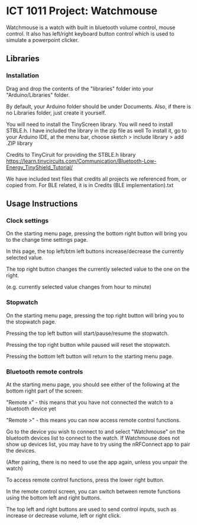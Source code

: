 # ICT 1011 Project: Watchmouse

Watchmouse is a watch with built in bluetooth volume control, mouse control. It also has left/right keyboard button control which is used to simulate a powerpoint clicker.

## Libraries 

### Installation

Drag and drop the contents of the "libraries" folder into your "Arduino/Libraries" folder.

By default, your Arduino folder should be under Documents. Also, if there is no Libraries folder, just create it yourself.

You will need to install the TinyScreen library.
You will need to install STBLE.h. I have included the library in the zip file as well
To install it, go to your Arduino IDE, at the menu bar, choose sketch > include library > add .ZIP library

Credits to TinyCiruit for providing the STBLE.h library
https://learn.tinycircuits.com/Communication/Bluetooth-Low-Energy_TinyShield_Tutorial/

We have included text files that credits all projects we referenced from, or copied from.
For BLE related, it is in Credits (BLE implementation).txt

## Usage Instructions

### Clock settings

On the starting menu page,
pressing the bottom right button will bring you to the change time settings page.

In this page, the top left/btm left buttons increase/decrease the currently selected value.

The top right button changes the currently selected value to the one on the right.

(e.g. currently selected value changes from hour to minute)

### Stopwatch

On the starting menu page, pressing the top right button will bring you to the stopwatch page.

Pressing the top left button will start/pause/resume the stopwatch.

Pressing the top right button while paused will reset the stopwatch.

Pressing the bottom left button will return to the starting menu page.

### Bluetooth remote controls

At the starting menu page, you should see either of the following at the bottom right part of the screen:

"Remote x" - this means that you have not connected the watch to a bluetooth device yet

"Remote >" - this means you can now access remote control functions.

Go to the device you wish to connect to and select "Watchmouse" on the bluetooth devices list to connect to the watch. If Watchmouse does not show up devices list, you may have to try using the nRFConnect app to pair the devices. 

(After pairing, there is no need to use the app again, unless you unpair the watch)

To access remote control functions, press the lower right button. 

In the remote control screen, you can switch between remote functions using the bottom left and right buttons.

The top left and right buttons are used to send control inputs, such as increase or decrease volume, left or right click.